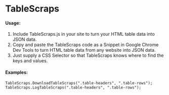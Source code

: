 # TableScraps

#### Usage:  
1. Include TableScraps.js in your site to turn your HTML table data into JSON data.  
2. Copy and paste the TableScraps code as a Snippet in Google Chrome Dev Tools to turn HTML table data from any website into JSON data.   
3. Just supply a CSS Selector so that TableScraps knows where to find the keys and values. 

#### Examples:
`TableScraps.DownloadTableScraps(".table-headers", ".table-rows");`  
`TableScraps.LogTableScraps(".table-headers", ".table-rows");`



